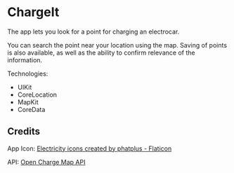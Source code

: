 # ChargeIt

The app lets you look for a point for charging an electrocar.

You can search the point near your location using the map. Saving of points is also available, as well as the ability to confirm relevance of the information.

Technologies:
- UIKit
- CoreLocation
- MapKit
- CoreData

## Credits

App Icon: <a href="https://www.flaticon.com/free-icons/electricity" title="electricity icons">Electricity icons created by phatplus - Flaticon</a>

API: <a href="https://openchargemap.org/site/develop/api#/" title="API">Open Charge Map API</a>
